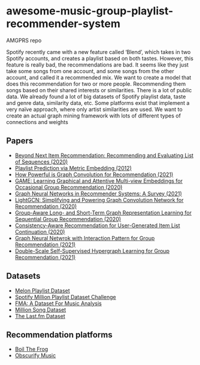 # awesome-music-group-playlist-recommender-system
AMGPRS repo

Spotify recently came with a new feature called ‘Blend’, which takes in two Spotify accounts, and creates a playlist based on both tastes. However, this feature is really bad, the recommendations are bad. It seems like they just take some songs from one account, and some songs from the other account, and called it a recommended mix.
We want to create a model that does this recommendation for two or more people. Recommending them songs based on their shared interests or similarities.
There is a lot of public data. We already found a lot of big datasets of Spotify playlist data, taste and genre data, similarity data, etc.
Some platforms exist that implement a very naïve approach, where only artist similarities are used. We want to create an actual graph mining framework with lots of different types of connections and weights 

## Papers

* [Beyond Next Item Recommendation: Recommending and Evaluating List of Sequences (2020)](https://arxiv.org/pdf/2008.13281.pdf)
* [Playlist Prediction via Metric Embedding (2012)](https://dl.acm.org/doi/pdf/10.1145/2339530.2339643)
* [How Powerful is Graph Convolution for Recommendation (2021)](https://arxiv.org/pdf/2108.07567.pdf)
* [GAME: Learning Graphical and Attentive Multi-view Embeddings for Occasional Group Recommendation (2020)](https://dl.acm.org/doi/pdf/10.1145/3397271.3401064)
* [Graph Neural Networks in Recommender Systems: A Survey (2021)](https://arxiv.org/pdf/2011.02260.pdf)
* [LightGCN: Simplifying and Powering Graph Convolution Network for Recommendation (2020)](https://arxiv.org/pdf/2002.02126.pdf)
* [Group-Aware Long- and Short-Term Graph Representation Learning for Sequential Group Recommendation (2020)](https://weizhangltt.github.io/paper/SIGIR20-Wang.pdf)
* [Consistency-Aware Recommendation for User-Generated Item List Continuation (2020)](https://arxiv.org/pdf/1912.13031.pdf)
* [Graph Neural Netwrok with Interaction Pattern for Group Recommendation (2021)](https://arxiv.org/pdf/2109.11345.pdf)
* [Double-Scale Self-Supervised Hypergraph Learning for Group Recommendation (2021)](https://arxiv.org/pdf/2109.04200.pdf)

## Datasets
* [Melon Playlist Dataset](https://mtg.github.io/melon-playlist-dataset/)
* [Spotify Million Playlist Dataset Challenge](https://www.aicrowd.com/challenges/spotify-million-playlist-dataset-challenge)
* [FMA: A Dataset For Music Analysis](https://github.com/mdeff/fma)
* [Million Song Dataset](http://millionsongdataset.com/)
* [The Last.fm Dataset](http://millionsongdataset.com/lastfm/)

## Recommendation platforms
* [Boil The Frog](http://boilthefrog.playlistmachinery.com/)
* [Obscurify Music](https://obscurifymusic.com/home)

